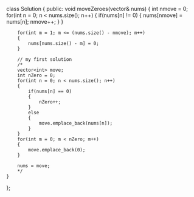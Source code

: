 class Solution {
public:
    void moveZeroes(vector<int>& nums) {
        int nmove = 0;
        for(int n = 0; n < nums.size(); n++)
        {
            if(nums[n] != 0)
            {
                nums[nmove] = nums[n];
                nmove++;
            }
        }
        
        for(int m = 1; m <= (nums.size() - nmove); m++)
        {
            nums[nums.size() - m] = 0;
        }
        
        // my first solution
        /*
        vector<int> move;
        int nZero = 0;
        for(int n = 0; n < nums.size(); n++)
        {
            if(nums[n] == 0)
            {
                nZero++;
            }
            else
            {
                move.emplace_back(nums[n]);
            }
        }
        for(int m = 0; m < nZero; m++)
        {
            move.emplace_back(0);
        }
        
        nums = move;
        */
    }
};
